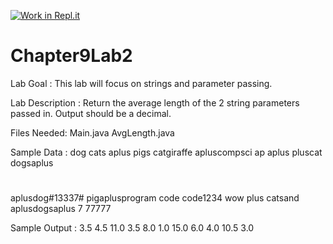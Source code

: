 [![Work in Repl.it](https://classroom.github.com/assets/work-in-replit-14baed9a392b3a25080506f3b7b6d57f295ec2978f6f33ec97e36a161684cbe9.svg)](https://classroom.github.com/online_ide?assignment_repo_id=3875166&assignment_repo_type=AssignmentRepo)
# Chapter9Lab2

Lab Goal :   This lab will focus on strings and parameter passing.


Lab Description :   Return the average length of the 2 string parameters passed in.   Output should be a decimal.

Files Needed:
Main.java
AvgLength.java


Sample Data :
dog cats
aplus pigs
catgiraffe apluscompsci
ap aplus
pluscat dogsaplus
# #
aplusdog#13337# pigaplusprogram
code code1234
wow plus
catsand aplusdogsaplus
7 77777


Sample Output : 
3.5
4.5
11.0
3.5
8.0
1.0
15.0
6.0
4.0
10.5
3.0
